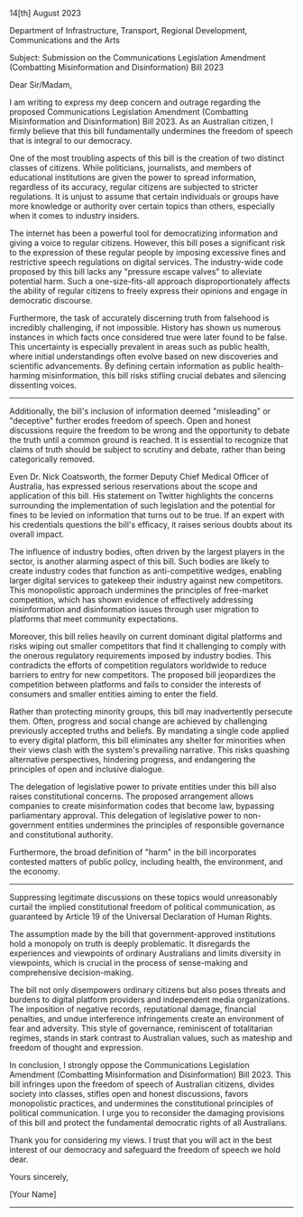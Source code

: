 14[th] August 2023

Department of Infrastructure, Transport, Regional Development, Communications
and the Arts

Subject: Submission on the Communications Legislation Amendment (Combatting
Misinformation and Disinformation) Bill 2023

Dear Sir/Madam,

I am writing to express my deep concern and outrage regarding the proposed
Communications Legislation Amendment (Combatting Misinformation and
Disinformation) Bill 2023. As an Australian citizen, I firmly believe that this bill
fundamentally undermines the freedom of speech that is integral to our democracy.

One of the most troubling aspects of this bill is the creation of two distinct classes of
citizens. While politicians, journalists, and members of educational institutions are
given the power to spread information, regardless of its accuracy, regular citizens are
subjected to stricter regulations. It is unjust to assume that certain individuals or
groups have more knowledge or authority over certain topics than others, especially
when it comes to industry insiders.

The internet has been a powerful tool for democratizing information and giving a
voice to regular citizens. However, this bill poses a significant risk to the expression
of these regular people by imposing excessive fines and restrictive speech
regulations on digital services. The industry-wide code proposed by this bill lacks any
"pressure escape valves" to alleviate potential harm. Such a one-size-fits-all approach
disproportionately affects the ability of regular citizens to freely express their
opinions and engage in democratic discourse.

Furthermore, the task of accurately discerning truth from falsehood is incredibly
challenging, if not impossible. History has shown us numerous instances in which
facts once considered true were later found to be false. This uncertainty is especially
prevalent in areas such as public health, where initial understandings often evolve
based on new discoveries and scientific advancements. By defining certain
information as public health-harming misinformation, this bill risks stifling crucial
debates and silencing dissenting voices.


-----

Additionally, the bill's inclusion of information deemed "misleading" or "deceptive"
further erodes freedom of speech. Open and honest discussions require the freedom
to be wrong and the opportunity to debate the truth until a common ground is
reached. It is essential to recognize that claims of truth should be subject to scrutiny
and debate, rather than being categorically removed.

Even Dr. Nick Coatsworth, the former Deputy Chief Medical Officer of Australia, has
expressed serious reservations about the scope and application of this bill. His
statement on Twitter highlights the concerns surrounding the implementation of
such legislation and the potential for fines to be levied on information that turns out
to be true. If an expert with his credentials questions the bill's efficacy, it raises
serious doubts about its overall impact.

The influence of industry bodies, often driven by the largest players in the sector, is
another alarming aspect of this bill. Such bodies are likely to create industry codes
that function as anti-competitive wedges, enabling larger digital services to gatekeep
their industry against new competitors. This monopolistic approach undermines the
principles of free-market competition, which has shown evidence of effectively
addressing misinformation and disinformation issues through user migration to
platforms that meet community expectations.

Moreover, this bill relies heavily on current dominant digital platforms and risks
wiping out smaller competitors that find it challenging to comply with the onerous
regulatory requirements imposed by industry bodies. This contradicts the efforts of
competition regulators worldwide to reduce barriers to entry for new competitors.
The proposed bill jeopardizes the competition between platforms and fails to
consider the interests of consumers and smaller entities aiming to enter the field.

Rather than protecting minority groups, this bill may inadvertently persecute them.
Often, progress and social change are achieved by challenging previously accepted
truths and beliefs. By mandating a single code applied to every digital platform, this
bill eliminates any shelter for minorities when their views clash with the system's
prevailing narrative. This risks quashing alternative perspectives, hindering progress,
and endangering the principles of open and inclusive dialogue.

The delegation of legislative power to private entities under this bill also raises
constitutional concerns. The proposed arrangement allows companies to create
misinformation codes that become law, bypassing parliamentary approval. This
delegation of legislative power to non-government entities undermines the
principles of responsible governance and constitutional authority.

Furthermore, the broad definition of "harm" in the bill incorporates contested
matters of public policy, including health, the environment, and the economy.


-----

Suppressing legitimate discussions on these topics would unreasonably curtail the
implied constitutional freedom of political communication, as guaranteed by Article
19 of the Universal Declaration of Human Rights.

The assumption made by the bill that government-approved institutions hold a
monopoly on truth is deeply problematic. It disregards the experiences and
viewpoints of ordinary Australians and limits diversity in viewpoints, which is crucial
in the process of sense-making and comprehensive decision-making.

The bill not only disempowers ordinary citizens but also poses threats and burdens
to digital platform providers and independent media organizations. The imposition
of negative records, reputational damage, financial penalties, and undue interference
infringements create an environment of fear and adversity. This style of governance,
reminiscent of totalitarian regimes, stands in stark contrast to Australian values, such
as mateship and freedom of thought and expression.

In conclusion, I strongly oppose the Communications Legislation Amendment
(Combatting Misinformation and Disinformation) Bill 2023. This bill infringes upon
the freedom of speech of Australian citizens, divides society into classes, stifles open
and honest discussions, favors monopolistic practices, and undermines the
constitutional principles of political communication. I urge you to reconsider the
damaging provisions of this bill and protect the fundamental democratic rights of all
Australians.

Thank you for considering my views. I trust that you will act in the best interest of our
democracy and safeguard the freedom of speech we hold dear.

Yours sincerely,

[Your Name]


-----

